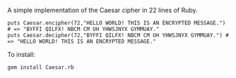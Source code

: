 A simple implementation of the Caesar cipher in 22 lines of Ruby.

    puts Caesar.encipher(72,"HELLO WORLD! THIS IS AN ENCRYPTED MESSAGE.") # => "BYFFI QILFX! NBCM CM UH YHWSJNYX GYMMUAY."
    puts Caesar.decipher(72,"BYFFI QILFX! NBCM CM UH YHWSJNYX GYMMUAY.") # => "HELLO WORLD! THIS IS AN ENCRYPTED MESSAGE."

To install:

    gem install Caesar.rb
